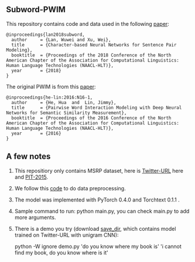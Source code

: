 ## Subword-PWIM
This repository contains code and data used in the following [paper](https://arxiv.org/abs/1805.08297):

	@inproceedings{lan2018subword,
	  author     = {Lan, Wuwei and Xu, Wei},
  	  title      = {Character-based Neural Networks for Sentence Pair Modeling},
  	  booktitle  = {Proceedings of the 2018 Conference of the North American Chapter of the Association for Computational Linguistics: Human Language Technologies (NAACL-HLT)},
  	  year       = {2018}
  	} 
The original PWIM is from this [paper](http://www.aclweb.org/anthology/N16-1108):

	@inproceedings{he-lin:2016:N16-1,
	  author     = {He, Hua  and  Lin, Jimmy},
  	  title      = {Pairwise Word Interaction Modeling with Deep Neural Networks for Semantic Similarity Measurement},
  	  booktitle  = {Proceedings of the 2016 Conference of the North American Chapter of the Association for Computational Linguistics: Human Language Technologies (NAACL-HLT)},
  	  year       = {2016}
  	} 

## A few notes
1. This repositiory only contains MSRP dataset, here is [Twitter-URL](https://github.com/lanwuwei/language-net) here and [PIT-2015](https://github.com/cocoxu/SemEval-PIT2015).
2. We follow this [code](https://github.com/stanfordnlp/treelstm/blob/master/scripts/preprocess-sick.py) to do data preprocessing.
3. The model was implemented with PyTorch 0.4.0 and Torchtext 0.1.1 .
4. Sample command to run: python main.py, you can check main.py to add more arguments.
5. There is a demo you try (download [save_dir](https://drive.google.com/drive/folders/1h4uW-kho6dmnuPc5xYdf059FiNw0TRES?usp=sharing), which contains model trained on Twitter-URL with unigram CNN): 

   python -W ignore demo.py 'do you know where my book is' 'i cannot find my book, do you know where is it'
